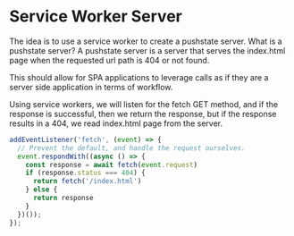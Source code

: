 # Service Worker Server

The idea is to use a service worker to create a pushstate server. What is a pushstate server? A pushstate server is a server that serves the index.html page when the requested url path is 404 or not found.

This should allow for SPA applications to leverage calls as if they are a server side application in terms of workflow.

Using service workers, we will listen for the fetch GET method, and if the response is successful, then we return the response, but if the response results in a 404, we read index.html page from the server.


```js
addEventListener('fetch', (event) => {
  // Prevent the default, and handle the request ourselves.
  event.respondWith((async () => {
    const response = await fetch(event.request)
    if (response.status === 404) {
      return fetch('/index.html')
    } else {
      return response
    }
  })());
});
```
